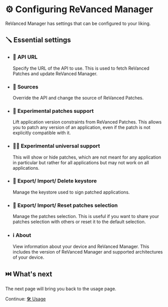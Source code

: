 # ⚙️ Configuring ReVanced Manager

ReVanced Manager has settings that can be configured to your liking.

## 🪛 Essential settings

- ### 🔗 API URL

  Specify the URL of the API to use. This is used to fetch ReVanced Patches and update ReVanced Manager.

- ### 🧬 Sources

  Override the API and change the source of ReVanced Patches.

- ### 🧪 Experimental patches support

  Lift application version constraints from ReVanced Patches. This allows you to patch any version of an application, even if the patch is not explicitly compatible with it.

- ### 🧑‍🔬 Experimental universal support

  This will show or hide patches, which are not meant for any application in particular but rather for all applications but may not work on all applications.

- ### 🔑 Export/ Import/ Delete keystore

  Manage the keystore used to sign patched applications.

- ### 📄 Export/ Import/ Reset patches selection

  Manage the patches selection. This is useful if you want to share your patches selection with others or reset it to the default selection.

- ### ℹ️ About

  View information about your device and ReVanced Manager. This includes the version of ReVanced Manager and supported architectures of your device.

## ⏭️ What's next

The next page will bring you back to the usage page.

Continue: [🛠️ Usage](2_usage.md)
